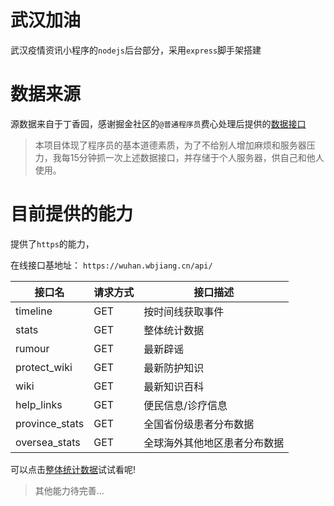 # 武汉加油

武汉疫情资讯小程序的`nodejs`后台部分，采用`express`脚手架搭建

# 数据来源

源数据来自于丁香园，感谢掘金社区的`@普通程序员`费心处理后提供的[数据接口](https://programmerauthor.github.io/spread-information-docs/)

> 本项目体现了程序员的基本道德素质，为了不给别人增加麻烦和服务器压力，我每15分钟抓一次上述数据接口，并存储于个人服务器，供自己和他人使用。

# 目前提供的能力

提供了`https`的能力，

在线接口基地址： `https://wuhan.wbjiang.cn/api/`

| 接口名         | 请求方式 | 接口描述                     |
| -------------- | -------- | ---------------------------- |
| timeline       | GET      | 按时间线获取事件             |
| stats          | GET      | 整体统计数据                 |
| rumour         | GET      | 最新辟谣                     |
| protect_wiki   | GET      | 最新防护知识                 |
| wiki           | GET      | 最新知识百科                 |
| help_links     | GET      | 便民信息/诊疗信息            |
| province_stats | GET      | 全国省份级患者分布数据       |
| oversea_stats  | GET      | 全球海外其他地区患者分布数据 |

可以点击[整体统计数据](https://wuhan.wbjiang.cn/api/stats)试试看呢!

> 其他能力待完善...